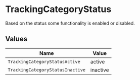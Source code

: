 # TrackingCategoryStatus

Based on the status some functionality is enabled or disabled.


## Values

| Name                             | Value                            |
| -------------------------------- | -------------------------------- |
| `TrackingCategoryStatusActive`   | active                           |
| `TrackingCategoryStatusInactive` | inactive                         |